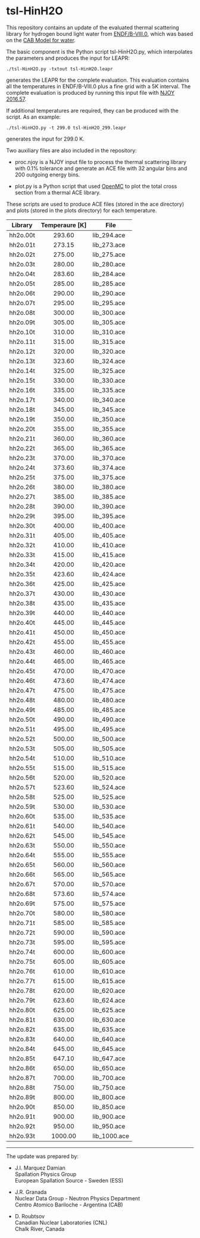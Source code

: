 # tsl-HinH2O

This repository contains an update of the evaluated thermal scattering library
for hydrogen bound light water from [ENDF/B-VIII.0](https://www.sciencedirect.com/science/article/pii/S0090375218300206), which was based on the
[CAB Model for water](https://doi.org/10.1016/j.anucene.2013.11.014).

The basic component is the Python script tsl-HinH2O.py, which interpolates the parameters
and produces the input for LEAPR:

`./tsl-HinH2O.py -txtout tsl-HinH2O.leapr`

generates the LEAPR for the complete evaluation. This evaluation contains all the temperatures
in ENDF/B-VIII.0 plus a fine grid with a 5K interval. The complete evaluation is produced
by running this input file with [NJOY 2016.57](https://github.com/njoy/NJOY2016).

If additional temperatures are required, they can be produced with the script. As an example:

`./tsl-HinH2O.py -t 299.0 tsl-HinH2O_299.leapr`

generates the input for 299.0 K.

Two auxiliary files are also included in the repository:

- proc.njoy is a NJOY input file to process the thermal scattering library with 0.1% tolerance
  and generate an ACE file with 32 angular bins and 200 outgoing energy bins.

- plot.py is a Python script that used [OpenMC](https://docs.openmc.org/en/stable/pythonapi/data.html) to plot the total cross
  section from a thermal ACE library.

These scripts are used to produce ACE files (stored in the ace directory) and plots (stored in the plots directory) for each temperature.

| Library | Temperaure [K] | File |
| --- | :-: | ---|
| hh2o.00t | 293.60 | lib_294.ace |
| hh2o.01t | 273.15 | lib_273.ace |
| hh2o.02t | 275.00 | lib_275.ace |
| hh2o.03t | 280.00 | lib_280.ace |
| hh2o.04t | 283.60 | lib_284.ace |
| hh2o.05t | 285.00 | lib_285.ace |
| hh2o.06t | 290.00 | lib_290.ace |
| hh2o.07t | 295.00 | lib_295.ace |
| hh2o.08t | 300.00 | lib_300.ace |
| hh2o.09t | 305.00 | lib_305.ace |
| hh2o.10t | 310.00 | lib_310.ace |
| hh2o.11t | 315.00 | lib_315.ace |
| hh2o.12t | 320.00 | lib_320.ace |
| hh2o.13t | 323.60 | lib_324.ace |
| hh2o.14t | 325.00 | lib_325.ace |
| hh2o.15t | 330.00 | lib_330.ace |
| hh2o.16t | 335.00 | lib_335.ace |
| hh2o.17t | 340.00 | lib_340.ace |
| hh2o.18t | 345.00 | lib_345.ace |
| hh2o.19t | 350.00 | lib_350.ace |
| hh2o.20t | 355.00 | lib_355.ace |
| hh2o.21t | 360.00 | lib_360.ace |
| hh2o.22t | 365.00 | lib_365.ace |
| hh2o.23t | 370.00 | lib_370.ace |
| hh2o.24t | 373.60 | lib_374.ace |
| hh2o.25t | 375.00 | lib_375.ace |
| hh2o.26t | 380.00 | lib_380.ace |
| hh2o.27t | 385.00 | lib_385.ace |
| hh2o.28t | 390.00 | lib_390.ace |
| hh2o.29t | 395.00 | lib_395.ace |
| hh2o.30t | 400.00 | lib_400.ace |
| hh2o.31t | 405.00 | lib_405.ace |
| hh2o.32t | 410.00 | lib_410.ace |
| hh2o.33t | 415.00 | lib_415.ace |
| hh2o.34t | 420.00 | lib_420.ace |
| hh2o.35t | 423.60 | lib_424.ace |
| hh2o.36t | 425.00 | lib_425.ace |
| hh2o.37t | 430.00 | lib_430.ace |
| hh2o.38t | 435.00 | lib_435.ace |
| hh2o.39t | 440.00 | lib_440.ace |
| hh2o.40t | 445.00 | lib_445.ace |
| hh2o.41t | 450.00 | lib_450.ace |
| hh2o.42t | 455.00 | lib_455.ace |
| hh2o.43t | 460.00 | lib_460.ace |
| hh2o.44t | 465.00 | lib_465.ace |
| hh2o.45t | 470.00 | lib_470.ace |
| hh2o.46t | 473.60 | lib_474.ace |
| hh2o.47t | 475.00 | lib_475.ace |
| hh2o.48t | 480.00 | lib_480.ace |
| hh2o.49t | 485.00 | lib_485.ace |
| hh2o.50t | 490.00 | lib_490.ace |
| hh2o.51t | 495.00 | lib_495.ace |
| hh2o.52t | 500.00 | lib_500.ace |
| hh2o.53t | 505.00 | lib_505.ace |
| hh2o.54t | 510.00 | lib_510.ace |
| hh2o.55t | 515.00 | lib_515.ace |
| hh2o.56t | 520.00 | lib_520.ace |
| hh2o.57t | 523.60 | lib_524.ace |
| hh2o.58t | 525.00 | lib_525.ace |
| hh2o.59t | 530.00 | lib_530.ace |
| hh2o.60t | 535.00 | lib_535.ace |
| hh2o.61t | 540.00 | lib_540.ace |
| hh2o.62t | 545.00 | lib_545.ace |
| hh2o.63t | 550.00 | lib_550.ace |
| hh2o.64t | 555.00 | lib_555.ace |
| hh2o.65t | 560.00 | lib_560.ace |
| hh2o.66t | 565.00 | lib_565.ace |
| hh2o.67t | 570.00 | lib_570.ace |
| hh2o.68t | 573.60 | lib_574.ace |
| hh2o.69t | 575.00 | lib_575.ace |
| hh2o.70t | 580.00 | lib_580.ace |
| hh2o.71t | 585.00 | lib_585.ace |
| hh2o.72t | 590.00 | lib_590.ace |
| hh2o.73t | 595.00 | lib_595.ace |
| hh2o.74t | 600.00 | lib_600.ace |
| hh2o.75t | 605.00 | lib_605.ace |
| hh2o.76t | 610.00 | lib_610.ace |
| hh2o.77t | 615.00 | lib_615.ace |
| hh2o.78t | 620.00 | lib_620.ace |
| hh2o.79t | 623.60 | lib_624.ace |
| hh2o.80t | 625.00 | lib_625.ace |
| hh2o.81t | 630.00 | lib_630.ace |
| hh2o.82t | 635.00 | lib_635.ace |
| hh2o.83t | 640.00 | lib_640.ace |
| hh2o.84t | 645.00 | lib_645.ace |
| hh2o.85t | 647.10 | lib_647.ace |
| hh2o.86t | 650.00 | lib_650.ace |
| hh2o.87t | 700.00 | lib_700.ace |
| hh2o.88t | 750.00 | lib_750.ace |
| hh2o.89t | 800.00 | lib_800.ace |
| hh2o.90t | 850.00 | lib_850.ace |
| hh2o.91t | 900.00 | lib_900.ace |
| hh2o.92t | 950.00 | lib_950.ace |
| hh2o.93t | 1000.00 | lib_1000.ace |

---

The update was prepared by:

- J.I. Marquez Damian<br/>
Spallation Physics Group<br/>
European Spallation Source - Sweden (ESS)

- J.R. Granada<br/>
Nuclear Data Group - Neutron Physics Department<br/>
Centro Atomico Bariloche - Argentina (CAB)

- D. Roubtsov<br/>
Canadian Nuclear Laboratories (CNL)<br/>
Chalk River, Canada 
